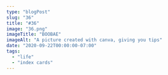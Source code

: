 ```yaml
---
type: "blogPost"
slug: "36"
title: "#36"
image: "36.png"
imageTitle: "BOOBAE"
imageAlt: "A picture created with canva, giving you tips"
date: "2020-09-22T00:00:00-07:00"
tags:
  - "life"
  - "index cards"
---
```


